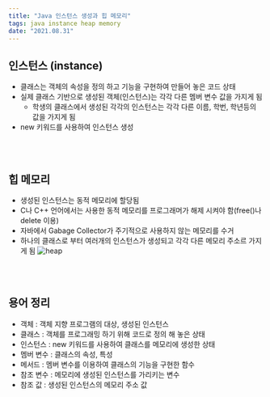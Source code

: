 ```yaml
---
title: "Java 인스턴스 생성과 힙 메모리"
tags: java instance heap memory
date: "2021.08.31"
---
```


## 인스턴스 (instance)
- 클래스는 객체의 속성을 정의 하고 기능을 구현하여 만들어 놓은 코드 상태
- 실제 클래스 기반으로 생성된 객체(인스턴스)는 각각 다른 멤버 변수 값을 가지게 됨
	- 학생의 클래스에서 생성된 각각의 인스턴스는 각각 다른 이름, 학번, 학년등의 값을 가지게 됨
- new 키워드를 사용하여 인스턴스 생성
<br>
<br>

## 힙 메모리
- 생성된 인스턴스는 동적 메모리에 할당됨
- C나 C++ 언어에서는 사용한 동적 메모리를 프로그래머가 해제 시켜야 함(free()나 delete 이용)
- 자바에서 Gabage Collector가 주기적으로 사용하지 않는 메모리를 수거
- 하나의 클래스로 부터 여러개의 인스턴스가 생성되고 각각 다른 메모리 주소르 가지게 됨
![heap](https://gitlab.com/easyspubjava/javacoursework/-/raw/master/Chapter2/2-05/img/heap.PNG)
<br>
<br>

## 용어 정리
- 객체 : 객체 지향 프로그램의 대상, 생성된 인스턴스
- 클래스 : 객체를 프로그래밍 하기 위해 코드로 정의 해 놓은 상태
- 인스턴스 : new 키워드를 사용하여 클래스를 메모리에 생성한 상태
- 멤버 변수 : 클래스의 속성, 특성
- 메서드 : 멤버 변수를 이용하여 클래스의 기능을 구현한 함수
- 참조 변수 : 메모리에 생성된 인스턴스를 가리키는 변수
- 참조 값 : 생성된 인스턴스의 메모리 주소 값
